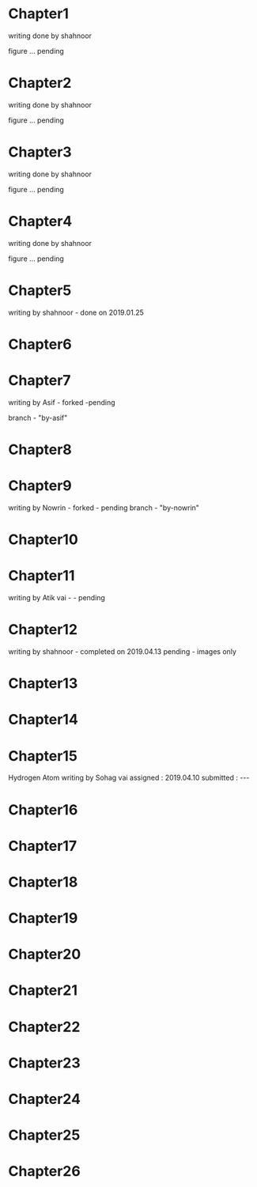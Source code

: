 # Chapter1
writing done by shahnoor

figure ... pending

# Chapter2
writing done by shahnoor

figure ... pending

# Chapter3
writing done by shahnoor

figure ... pending

# Chapter4
writing done by shahnoor

figure ... pending

# Chapter5
writing by shahnoor - done on 2019.01.25

# Chapter6


# Chapter7
writing by Asif - forked -pending

branch - "by-asif"

# Chapter8


# Chapter9
writing by Nowrin - forked - pending
branch - "by-nowrin"


# Chapter10


# Chapter11
writing by Atik vai - - pending



# Chapter12
writing by shahnoor - completed on 2019.04.13
pending - images only

# Chapter13


# Chapter14


# Chapter15
Hydrogen Atom
writing by Sohag vai
assigned : 2019.04.10
submitted : ---

# Chapter16


# Chapter17


# Chapter18


# Chapter19


# Chapter20


# Chapter21


# Chapter22


# Chapter23


# Chapter24


# Chapter25


# Chapter26



